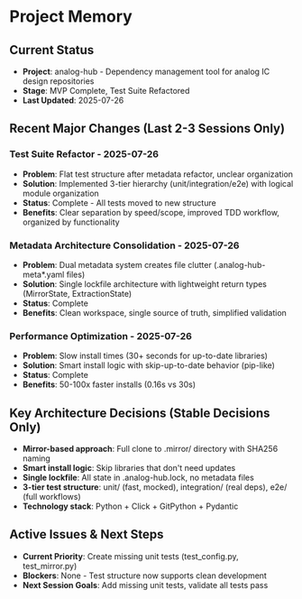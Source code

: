 # Project Memory

## Current Status
- **Project**: analog-hub - Dependency management tool for analog IC design repositories
- **Stage**: MVP Complete, Test Suite Refactored
- **Last Updated**: 2025-07-26

## Recent Major Changes (Last 2-3 Sessions Only)

### Test Suite Refactor - 2025-07-26
- **Problem**: Flat test structure after metadata refactor, unclear organization
- **Solution**: Implemented 3-tier hierarchy (unit/integration/e2e) with logical module organization
- **Status**: Complete - All tests moved to new structure
- **Benefits**: Clear separation by speed/scope, improved TDD workflow, organized by functionality

### Metadata Architecture Consolidation - 2025-07-26
- **Problem**: Dual metadata system creates file clutter (.analog-hub-meta*.yaml files)
- **Solution**: Single lockfile architecture with lightweight return types (MirrorState, ExtractionState)
- **Status**: Complete
- **Benefits**: Clean workspace, single source of truth, simplified validation

### Performance Optimization - 2025-07-26
- **Problem**: Slow install times (30+ seconds for up-to-date libraries)
- **Solution**: Smart install logic with skip-up-to-date behavior (pip-like)
- **Status**: Complete
- **Benefits**: 50-100x faster installs (0.16s vs 30s)

## Key Architecture Decisions (Stable Decisions Only)
- **Mirror-based approach**: Full clone to .mirror/ directory with SHA256 naming
- **Smart install logic**: Skip libraries that don't need updates
- **Single lockfile**: All state in .analog-hub.lock, no metadata files
- **3-tier test structure**: unit/ (fast, mocked), integration/ (real deps), e2e/ (full workflows)
- **Technology stack**: Python + Click + GitPython + Pydantic

## Active Issues & Next Steps
- **Current Priority**: Create missing unit tests (test_config.py, test_mirror.py)
- **Blockers**: None - Test structure now supports clean development
- **Next Session Goals**: Add missing unit tests, validate all tests pass